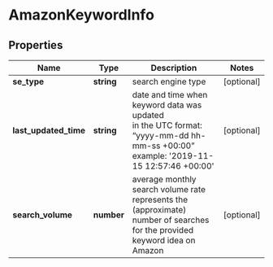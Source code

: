 # AmazonKeywordInfo

## Properties

| Name | Type | Description | Notes |
|------------ | ------------- | ------------- | -------------|
**se_type** | **string** | search engine type |[optional]|
**last_updated_time** | **string** | date and time when keyword data was updated<br>in the UTC format: “yyyy-mm-dd hh-mm-ss +00:00”<br>example:    '2019-11-15 12:57:46 +00:00' |[optional]|
**search_volume** | **number** | average monthly search volume rate<br>represents the (approximate) number of searches for the provided keyword idea on Amazon |[optional]|